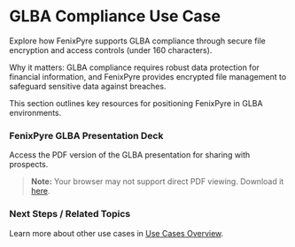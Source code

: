 # GLBA Compliance Use Case

Explore how FenixPyre supports GLBA compliance through secure file encryption and access controls (under 160 characters).


Why it matters: GLBA compliance requires robust data protection for financial information, and FenixPyre provides encrypted file management to safeguard sensitive data against breaches.

This section outlines key resources for positioning FenixPyre in GLBA environments.

### FenixPyre GLBA Presentation Deck

Access the PDF version of the GLBA presentation for sharing with prospects.

> **Note:** Your browser may not support direct PDF viewing. Download it [here](https://cdn.fenixpyre.com/glba-presentation.pdf).

### Next Steps / Related Topics
Learn more about other use cases in [Use Cases Overview](https://fenixpyre.com/docs/use-cases).
